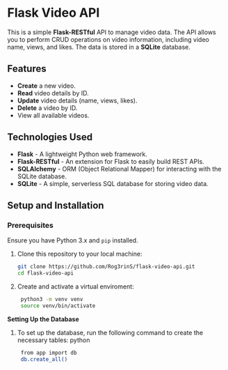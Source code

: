 # Flask Video API

This is a simple **Flask-RESTful** API to manage video data. The API allows you to perform CRUD operations on video information, including video name, views, and likes. The data is stored in a **SQLite** database.

## Features

- **Create** a new video.
- **Read** video details by ID.
- **Update** video details (name, views, likes).
- **Delete** a video by ID.
- View all available videos.

## Technologies Used

- **Flask** - A lightweight Python web framework.
- **Flask-RESTful** - An extension for Flask to easily build REST APIs.
- **SQLAlchemy** - ORM (Object Relational Mapper) for interacting with the SQLite database.
- **SQLite** - A simple, serverless SQL database for storing video data.

## Setup and Installation

### Prerequisites

Ensure you have Python 3.x and `pip` installed.

1. Clone this repository to your local machine:

   ```bash
   git clone https://github.com/Rog3rinS/flask-video-api.git
   cd flask-video-api

2. Create and activate a virtual enviroment:
   
   ```bash
    python3 -m venv venv
    source venv/bin/activate  

**Setting Up the Database**
1. To set up the database, run the following command to create the necessary tables:
python

   ```bash
    from app import db
    db.create_all()
